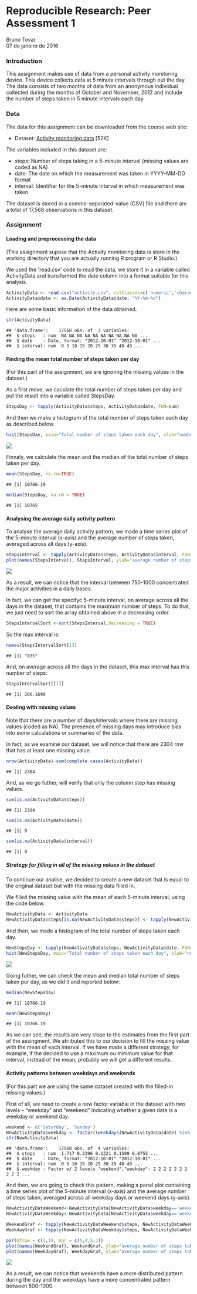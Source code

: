 # Reproducible Research: Peer Assessment 1
Bruno Tovar  
07 de janeiro de 2016

### Introduction

This assignment makes use of data from a personal activity monitoring device. This device collects data at 5 minute intervals through out the day. The data consists of two months of data from an anonymous individual collected during the months of October and November, 2012 and include the number of steps taken in 5 minute intervals each day.


### Data

The data for this assignment can be downloaded from the course web site:  
- Dataset: [Activity monitoring data](https://d396qusza40orc.cloudfront.net/repdata%2Fdata%2Factivity.zip) [52K]  
  
The variables included in this dataset are:  
- steps: Number of steps taking in a 5-minute interval (missing values are coded as NA)  
- date: The date on which the measurement was taken in YYYY-MM-DD format  
- interval: Identifier for the 5-minute interval in which measurement was taken  

The dataset is stored in a comma-separated-value (CSV) file and there are a total of 17,568 observations in this dataset.

### Assignment

#### Loading and preprocessing the data

(This assignment supose that the Activity monitoring data is store in the working directory that you are actually running R program or R Studio.)  
  
We used the 'read.csv' code to read the data, we store it in a variable called ActivityData and transformed the date column into a format suitable for this analysis.


```r
ActivityData <- read.csv("activity.csv", colClasses=c('numeric','character','numeric'), header=TRUE)
ActivityData$date <- as.Date(ActivityData$date, "%Y-%m-%d")
```

Here are some basic information of the data obtained.

```r
str(ActivityData)
```

```
## 'data.frame':	17568 obs. of  3 variables:
##  $ steps   : num  NA NA NA NA NA NA NA NA NA NA ...
##  $ date    : Date, format: "2012-10-01" "2012-10-01" ...
##  $ interval: num  0 5 10 15 20 25 30 35 40 45 ...
```

#### Finding the mean total number of steps taken per day

(For this part of the assignment, we are ignoring the missing values in the dataset.)  

As a first move, we caculate the total number of steps taken per day and put the result into a variable called StepsDay.


```r
StepsDay <- tapply(ActivityData$steps, ActivityData$date, FUN=sum)
```

And then we make a histogram of the total number of steps taken each day as described below.


```r
hist(StepsDay, main="Total number of steps taken each day", xlab="number of steps", col="blue")
```

![](PA1_template_files/figure-html/unnamed-chunk-4-1.png) 

Finnaly, we calculate the mean and the median of the total number of steps taken per day.


```r
mean(StepsDay, na.rm=TRUE)
```

```
## [1] 10766.19
```

```r
median(StepsDay, na.rm = TRUE)
```

```
## [1] 10765
```

#### Analysing the average daily activity pattern

To analyse the average daily activity pattern, we made a time series plot of the 5-minute interval (x-axis) and the average number of steps taken, averaged across all days (y-axis).


```r
StepsInterval <- tapply(ActivityData$steps, ActivityData$interval, FUN=mean,  na.rm = TRUE)
plot(names(StepsInterval), StepsInterval, ylab="average number of steps taken", xlab="5-minute interval", type="l")
```

![](PA1_template_files/figure-html/unnamed-chunk-6-1.png) 

As a result, we can notice that the interval between 750-1000 concentrated the major activities in a daily bases.

In fact, we can get the specifyc 5-minute interval, on average across all the days in the dataset, that contains the maximum number of steps. To do that, we just need to sort the array obtained above in a decreasing order. 

```r
StepsIntervalSort <-sort(StepsInterval,decreasing = TRUE)
```
So the max interval is:

```r
names(StepsIntervalSort[1])
```

```
## [1] "835"
```
And, on average across all the days in the dataset, this max interval has this number of steps:

```r
StepsIntervalSort[[1]]
```

```
## [1] 206.1698
```

#### Dealing with missing values

Note that there are a number of days/intervals where there are missing values (coded as NA). The presence of missing days may introduce bias into some calculations or summaries of the data.

In fact, as we examine our dataset, we will notice that there are 2304 row that has at least one missing value.

```r
nrow(ActivityData)-sum(complete.cases(ActivityData))
```

```
## [1] 2304
```

And, as we go futher, will verify that only the column step has missing values.

```r
sum(is.na(ActivityData$steps))
```

```
## [1] 2304
```

```r
sum(is.na(ActivityData$date))
```

```
## [1] 0
```

```r
sum(is.na(ActivityData$interval))
```

```
## [1] 0
```


##### Strategy for filling in all of the missing values in the dataset

To continue our analise, we decided to create a new dataset that is equal to the original dataset but with the missing data filled in.  

We filled the missing value with the mean of each 5-minute interval, using the code below.


```r
NewActivityData <- ActivityData
NewActivityData$steps[is.na(NewActivityData$steps)] <- tapply(NewActivityData$steps, NewActivityData$interval, FUN=mean,  na.rm = TRUE)
```

And then, we made a histogram of the total number of steps taken each day.


```r
NewStepsDay <- tapply(NewActivityData$steps, NewActivityData$date, FUN=sum)
hist(NewStepsDay, main="Total number of steps taken each day", xlab="number of steps", col="red")
```

![](PA1_template_files/figure-html/unnamed-chunk-13-1.png) 

Going futher, we can check the mean and median total number of steps taken per day, as we did it and reported below:

```r
median(NewStepsDay)
```

```
## [1] 10766.19
```

```r
mean(NewStepsDay)
```

```
## [1] 10766.19
```

As we can see, the results are very close to the estimates from the first part of the assingment. We atriibuted this to our decision to fill the missing value with the mean of each interval. If we have made a different strategy, for example, if the decided to use a maximum ou minimum value for that interval, instead of the mean, probably we will get a different results.


#### Activity patterns between weekdays and weekends

(For this part we are using the same dataset created with the filled-in missing values.)  
  
First of all, we need to create a new factor variable in the dataset with two levels – “weekday” and “weekend” indicating whether a given date is a weekday or weekend day.


```r
weekend <- c('Saturday', 'Sunday')
NewActivityData$weekday <- factor((weekdays(NewActivityData$date) %in% weekend), levels=c(TRUE, FALSE), labels=c('weekend', 'weekday') )
str(NewActivityData)
```

```
## 'data.frame':	17568 obs. of  4 variables:
##  $ steps   : num  1.717 0.3396 0.1321 0.1509 0.0755 ...
##  $ date    : Date, format: "2012-10-01" "2012-10-01" ...
##  $ interval: num  0 5 10 15 20 25 30 35 40 45 ...
##  $ weekday : Factor w/ 2 levels "weekend","weekday": 2 2 2 2 2 2 2 2 2 2 ...
```

And then, we are going to check this pattern, making a panel plot containing a time series plot of the 5-minute interval (x-axis) and the average number of steps taken, averaged across all weekday days or weekend days (y-axis).


```r
NewActivityDataWeekend<-NewActivityData[NewActivityData$weekday=='weekend',]
NewActivityDataWeekday<-NewActivityData[NewActivityData$weekday=='weekday',]

WeekendGraf <- tapply(NewActivityDataWeekend$steps, NewActivityDataWeekend$interval, FUN=mean,  na.rm = TRUE)
WeekdayGraf <- tapply(NewActivityDataWeekday$steps, NewActivityDataWeekday$interval, FUN=mean,  na.rm = TRUE)

par(mfrow = c(2,1), mar = c(5,4,5,1))
plot(names(WeekendGraf), WeekendGraf, ylab="average number of steps taken", xlab="5-minute interval", type="l", main="Weekend pattern")
plot(names(WeekdayGraf), WeekdayGraf, ylab="average number of steps taken", xlab="5-minute interval", type="l", main="Weekday pattern")
```

![](PA1_template_files/figure-html/unnamed-chunk-16-1.png) 

As a result, we can notice that weekends have a more distributed pattern during the day and the weekdays have a more concentrated pattern between 500-1000.  
  
  
